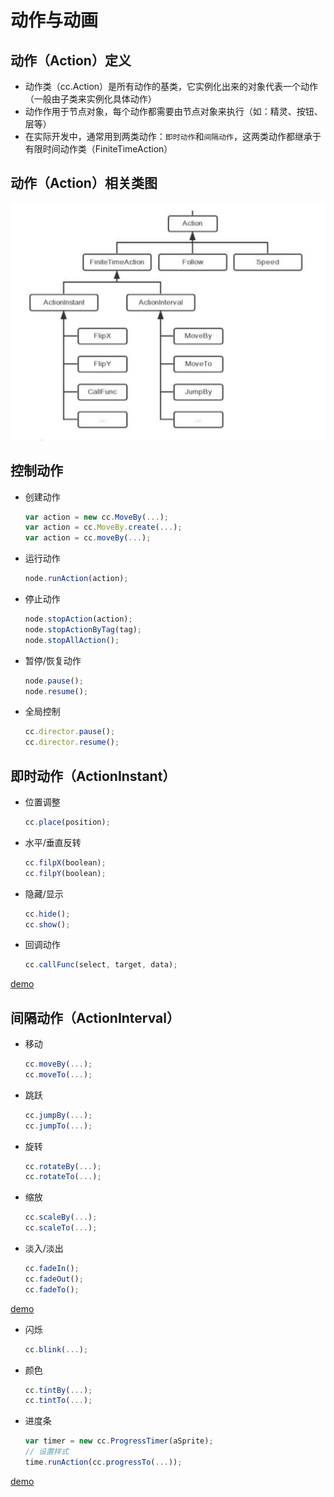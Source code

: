 # 动作与动画

## 动作（Action）定义

- 动作类（cc.Action）是所有动作的基类，它实例化出来的对象代表一个动作（一般由子类来实例化具体动作）
- 动作作用于节点对象，每个动作都需要由节点对象来执行（如：精灵、按钮、层等）
- 在实际开发中，通常用到两类动作：`即时动作`和`间隔动作`，这两类动作都继承于有限时间动作类（FiniteTimeAction）

## 动作（Action）相关类图

![](../6a.png)

## 控制动作

- 创建动作

  ```javascript
  var action = new cc.MoveBy(...);
  var action = cc.MoveBy.create(...);
  var action = cc.moveBy(...);
  ```

- 运行动作

  ```javascript
  node.runAction(action);
  ```

- 停止动作

  ```javascript
  node.stopAction(action);
  node.stopActionByTag(tag);
  node.stopAllAction();
  ```

- 暂停/恢复动作

  ```javascript
  node.pause();
  node.resume();
  ```

- 全局控制

  ```javascript
  cc.director.pause();
  cc.director.resume();
  ```

## 即时动作（ActionInstant）

- 位置调整

  ```javascript
  cc.place(position);
  ```

- 水平/垂直反转

  ```javascript
  cc.filpX(boolean);
  cc.filpY(boolean);
  ```

- 隐藏/显示

  ```javascript
  cc.hide();
  cc.show();
  ```

- 回调动作

  ```javascript
  cc.callFunc(select, target, data);
  ```

[demo](https://github.com/hewq/course-H5-Animation-and-Game-Development/tree/master/apps/ch10/LS10/Demo1)

## 间隔动作（ActionInterval）

- 移动

  ```javascript
  cc.moveBy(...);
  cc.moveTo(...);
  ```

- 跳跃

  ```javascript
  cc.jumpBy(...);
  cc.jumpTo(...);
  ```

- 旋转

  ```javascript
  cc.rotateBy(...);
  cc.rotateTo(...);
  ```

- 缩放

  ```javascript
  cc.scaleBy(...);
  cc.scaleTo(...);
  ```

- 淡入/淡出

  ```javascript
  cc.fadeIn();
  cc.fadeOut();
  cc.fadeTo();
  ```

[demo](https://github.com/hewq/course-H5-Animation-and-Game-Development/tree/master/apps/ch10/LS10/Demo2)

- 闪烁

  ```javascript
  cc.blink(...);
  ```

- 颜色

  ```javascript
  cc.tintBy(...);
  cc.tintTo(...);
  ```

- 进度条

  ```javascript
  var timer = new cc.ProgressTimer(aSprite);
  // 设置样式
  time.runAction(cc.progressTo(...));
  ```

[demo]()